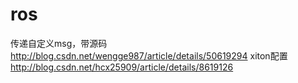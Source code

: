 # ros
传递自定义msg，带源码        http://blog.csdn.net/wengge987/article/details/50619294
xiton配置                 http://blog.csdn.net/hcx25909/article/details/8619126
